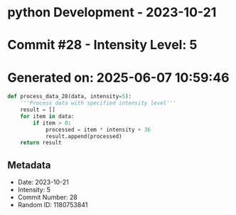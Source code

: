﻿# python Development - 2023-10-21
# Commit #28 - Intensity Level: 5
# Generated on: 2025-06-07 10:59:46
```python
def process_data_28(data, intensity=5):
    '''Process data with specified intensity level'''
    result = []
    for item in data:
        if item > 0:
            processed = item * intensity + 36
            result.append(processed)
    return result
```
## Metadata
- Date: 2023-10-21
- Intensity: 5
- Commit Number: 28
- Random ID: 1180753841

